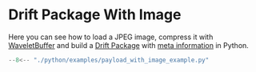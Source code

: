 # Drift Package With Image

Here you can see how to load a JPEG image, compress it
with [WaveletBuffer](https://github.com/panda-official/WaveletBuffer) and build a [Drift Package](../api/common.md) with
[meta information](../api/meta.md) in Python.

```py title="python/examples/payload_with_image_example.py"
--8<-- "./python/examples/payload_with_image_example.py"
```
